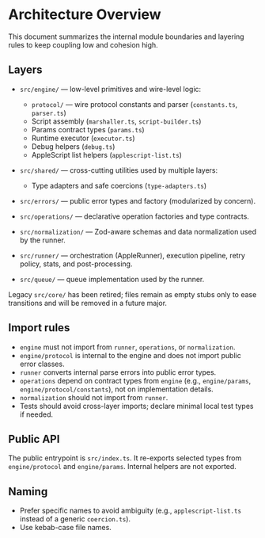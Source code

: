 # Architecture Overview

This document summarizes the internal module boundaries and layering rules to keep coupling low and cohesion high.

## Layers

- `src/engine/` — low-level primitives and wire-level logic:
  - `protocol/` — wire protocol constants and parser (`constants.ts`, `parser.ts`)
  - Script assembly (`marshaller.ts`, `script-builder.ts`)
  - Params contract types (`params.ts`)
  - Runtime executor (`executor.ts`)
  - Debug helpers (`debug.ts`)
  - AppleScript list helpers (`applescript-list.ts`)

- `src/shared/` — cross-cutting utilities used by multiple layers:
  - Type adapters and safe coercions (`type-adapters.ts`)

- `src/errors/` — public error types and factory (modularized by concern).

- `src/operations/` — declarative operation factories and type contracts.

- `src/normalization/` — Zod-aware schemas and data normalization used by the runner.

- `src/runner/` — orchestration (AppleRunner), execution pipeline, retry policy, stats, and post-processing.

- `src/queue/` — queue implementation used by the runner.

Legacy `src/core/` has been retired; files remain as empty stubs only to ease transitions and will be removed in a future major.

## Import rules

- `engine` must not import from `runner`, `operations`, or `normalization`.
- `engine/protocol` is internal to the engine and does not import public error classes.
- `runner` converts internal parse errors into public error types.
- `operations` depend on contract types from `engine` (e.g., `engine/params`, `engine/protocol/constants`), not on implementation details.
- `normalization` should not import from `runner`.
- Tests should avoid cross-layer imports; declare minimal local test types if needed.

## Public API

The public entrypoint is `src/index.ts`. It re-exports selected types from `engine/protocol` and `engine/params`. Internal helpers are not exported.

## Naming

- Prefer specific names to avoid ambiguity (e.g., `applescript-list.ts` instead of a generic `coercion.ts`).
- Use kebab-case file names.
